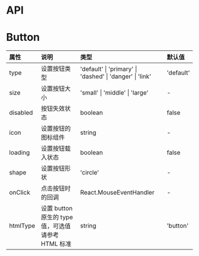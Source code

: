 # API

# Button

|  属性   | 说明  |  类型   | 默认值  |
|  :----  | :----  |  :----  | :----  |
| type  | 设置按钮类型 | 'default' \| 'primary' \| 'dashed' \| 'danger' \| 'link' | 'default' |
| size  | 设置按钮大小 | 'small' \| 'middle' \| 'large'  | - |
| disabled  | 按钮失效状态 | boolean  | false |
| icon  | 设置按钮的图标组件 | string  | - |
| loading  | 设置按钮载入状态 | boolean  | false |
| shape  | 设置按钮形状 | 'circle'  | - |
| onClick  | 点击按钮时的回调 | React.MouseEventHandler<HTMLElement>  | - | 
| htmlType  | 设置 button 原生的 type 值，可选值请参考 HTML 标准 | string  | 'button' | 
